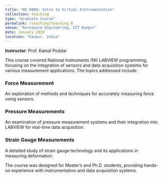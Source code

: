 ```yaml
---
title: "AE 698A: Intro to Virtual Instrumentation"
collection: teaching
type: "Graduate Course"
permalink: /teaching/teaching_0
venue: "Aerospace Engineering, IIT Kanpur"
date: January 2019
location: "Kanpur, India"
---
```


**Instructor**: Prof. Kamal Poddar

This course covered National Instruments (NI) LABVIEW programming, focusing on the integration of sensors and data acquisition systems for various measurement applications. The topics addressed include:

### Force Measurement
An exploration of methods and techniques for accurately measuring force using sensors.

### Pressure Measurements
An examination of pressure measurement systems and their integration into LABVIEW for real-time data acquisition.

### Strain Gauge Measurements
A detailed study of strain gauge technology and its applications in measuring deformation.

The course was designed for Master’s and Ph.D. students, providing hands-on experience with instrumentation and data acquisition systems.

